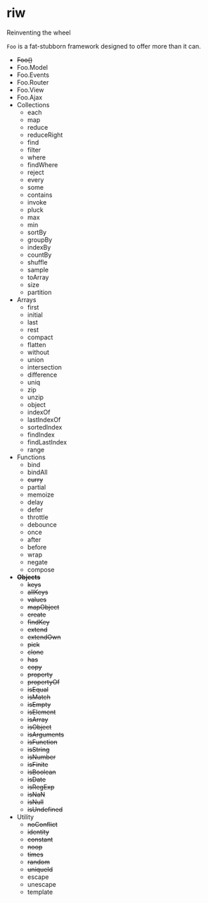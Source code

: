 # riw
Reinventing the wheel

`Foo` is a fat-stubborn framework designed to offer more than it can.

- ~~Foo()~~
- Foo.Model
- Foo.Events
- Foo.Router
- Foo.View
- Foo.Ajax
- Collections
  - each
  - map
  - reduce
  - reduceRight
  - find
  - filter
  - where
  - findWhere
  - reject
  - every
  - some
  - contains
  - invoke
  - pluck
  - max
  - min
  - sortBy
  - groupBy
  - indexBy
  - countBy
  - shuffle
  - sample
  - toArray
  - size
  - partition
- Arrays
  - first
  - initial
  - last
  - rest
  - compact
  - flatten
  - without
  - union
  - intersection
  - difference
  - uniq
  - zip
  - unzip
  - object
  - indexOf
  - lastIndexOf
  - sortedIndex
  - findIndex
  - findLastIndex
  - range
- Functions
  - bind
  - bindAll
  - ~~curry~~
  - partial
  - memoize
  - delay
  - defer
  - throttle
  - debounce
  - once
  - after
  - before
  - wrap
  - negate
  - compose
- **~~Objects~~**
  - ~~keys~~
  - ~~allKeys~~
  - ~~values~~
  - ~~mapObject~~
  - ~~create~~
  - ~~findKey~~
  - ~~extend~~
  - ~~extendOwn~~
  - ~~pick~~
  - ~~clone~~
  - ~~has~~
  - ~~copy~~
  - ~~property~~
  - ~~propertyOf~~
  - ~~isEqual~~
  - ~~isMatch~~
  - ~~isEmpty~~
  - ~~isElement~~
  - ~~isArray~~
  - ~~isObject~~
  - ~~isArguments~~
  - ~~isFunction~~
  - ~~isString~~
  - ~~isNumber~~
  - ~~isFinite~~
  - ~~isBoolean~~
  - ~~isDate~~
  - ~~isRegExp~~
  - ~~isNaN~~
  - ~~isNull~~
  - ~~isUndefined~~
- Utility
  - ~~noConflict~~
  - ~~identity~~
  - ~~constant~~
  - ~~noop~~
  - ~~times~~
  - ~~random~~
  - ~~uniqueId~~
  - escape
  - unescape
  - template
